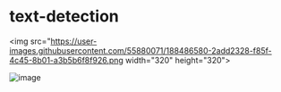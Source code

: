 # text-detection

<img src="https://user-images.githubusercontent.com/55880071/188486580-2add2328-f85f-4c45-8b01-a3b5b6f8f926.png width="320" height="320">
          
![image](https://user-images.githubusercontent.com/55880071/188486615-a3d800b1-770e-41e8-82b2-82e396d3bb16.png)
